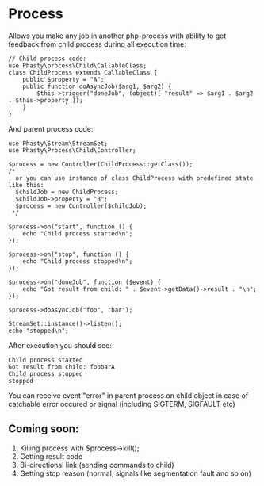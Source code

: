 Process
=======

Allows you make any job in another php-process with ability to get feedback from child
process during all execution time:

    // Child process code:
    use Phasty\process\Child\CallableClass;
    class ChildProcess extends CallableClass {
        public $property = "A";
        public function doAsyncJob($arg1, $arg2) {
            $this->trigger("doneJob", (object)[ "result" => $arg1 . $arg2  . $this->property ]);
        }
    }

And parent process code:

    use Phasty\Stream\StreamSet;
    use Phasty\Process\Child\Controller;

    $process = new Controller(ChildProcess::getClass());
    /*
      or you can use instance of class ChildProcess with predefined state like this:
      $childJob = new ChildProcess;
      $childJob->property = "B";
      $process = new Controller($childJob);
     */

    $process->on("start", function () {
        echo "Child process started\n";
    });

    $process->on("stop", function () {
        echo "Child process stopped\n";
    });

    $process->on("doneJob", function ($event) {
        echo "Got result from child: " . $event->getData()->result . "\n";
    });

    $process->doAsyncJob("foo", "bar");

    StreamSet::instance()->listen();
    echo "stopped\n";
    
After execution you should see:

    Child process started
    Got result from child: foobarA
    Child process stopped
    stopped

You can receive event "error" in parent process on child object in case
of catchable error occured or signal (including SIGTERM, SIGFAULT etc)

Coming soon:
------------

1. Killing process with $process->kill();
2. Getting result code
3. Bi-directional link (sending commands to child)
4. Getting stop reason (normal, signals like segmentation fault and so on)
